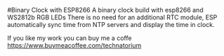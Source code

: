 #Binary Clock with ESP8266
A binary clock build with esp8266 and  WS2812b RGB LEDs
There is no need for an additional RTC module, ESP automatically sync time from NTP servers and display the time in clock.



If you like my work you can buy me a coffe
https://www.buymeacoffee.com/technatorium

